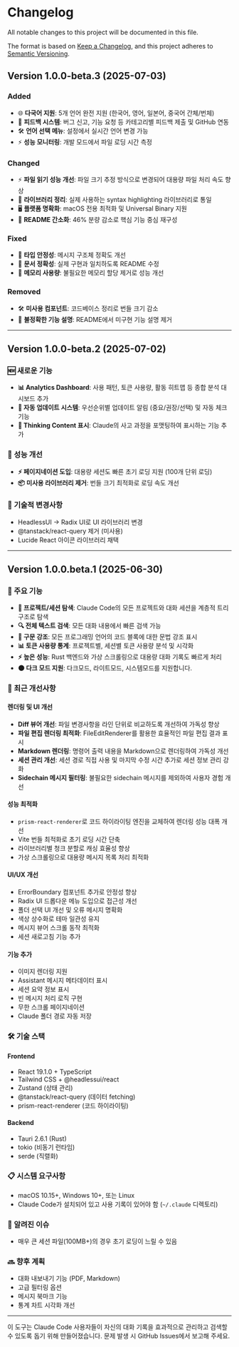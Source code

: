 # Changelog

All notable changes to this project will be documented in this file.

The format is based on [Keep a Changelog](https://keepachangelog.com/en/1.0.0/),
and this project adheres to [Semantic Versioning](https://semver.org/spec/v2.0.0.html).

## Version 1.0.0-beta.3 (2025-07-03)

### Added

- 🌐 **다국어 지원**: 5개 언어 완전 지원 (한국어, 영어, 일본어, 중국어 간체/번체)
- 📧 **피드백 시스템**: 버그 신고, 기능 요청 등 카테고리별 피드백 제출 및 GitHub 연동
- 🛠️ **언어 선택 메뉴**: 설정에서 실시간 언어 변경 가능
- ⚡ **성능 모니터링**: 개발 모드에서 파일 로딩 시간 측정

### Changed

- ⚡ **파일 읽기 성능 개선**: 파일 크기 추정 방식으로 변경되어 대용량 파일 처리 속도 향상
- 🔧 **라이브러리 정리**: 실제 사용하는 syntax highlighting 라이브러리로 통일
- 🖥️ **플랫폼 명확화**: macOS 전용 최적화 및 Universal Binary 지원
- 📝 **README 간소화**: 46% 분량 감소로 핵심 기능 중심 재구성

### Fixed

- 🔧 **타입 안정성**: 메시지 구조체 정확도 개선
- 📝 **문서 정확성**: 실제 구현과 일치하도록 README 수정
- 🚀 **메모리 사용량**: 불필요한 메모리 할당 제거로 성능 개선

### Removed

- 🛠️ **미사용 컴포넌트**: 코드베이스 정리로 번들 크기 감소
- 📝 **불정확한 기능 설명**: README에서 미구현 기능 설명 제거

---

## Version 1.0.0-beta.2 (2025-07-02)

### 🆕 새로운 기능

- **📊 Analytics Dashboard**: 사용 패턴, 토큰 사용량, 활동 히트맵 등 종합 분석 대시보드 추가
- **🔄 자동 업데이트 시스템**: 우선순위별 업데이트 알림 (중요/권장/선택) 및 자동 체크 기능
- **💭 Thinking Content 표시**: Claude의 사고 과정을 포맷팅하여 표시하는 기능 추가

### 🚀 성능 개선

- **⚡ 페이지네이션 도입**: 대용량 세션도 빠른 초기 로딩 지원 (100개 단위 로딩)
- **📦 미사용 라이브러리 제거**: 번들 크기 최적화로 로딩 속도 개선

### 🔧 기술적 변경사항

- HeadlessUI → Radix UI로 UI 라이브러리 변경
- @tanstack/react-query 제거 (미사용)
- Lucide React 아이콘 라이브러리 채택

---

## Version 1.0.0.beta.1 (2025-06-30)

### 🎉 주요 기능

- **📁 프로젝트/세션 탐색**: Claude Code의 모든 프로젝트와 대화 세션을 계층적 트리 구조로 탐색
- **🔍 전체 텍스트 검색**: 모든 대화 내용에서 빠른 검색 가능
- **🎨 구문 강조**: 모든 프로그래밍 언어의 코드 블록에 대한 문법 강조 표시
- **📊 토큰 사용량 통계**: 프로젝트별, 세션별 토큰 사용량 분석 및 시각화
- **⚡ 높은 성능**: Rust 백엔드와 가상 스크롤링으로 대용량 대화 기록도 빠르게 처리
- **🌑 다크 모드 지원**: 다크모드, 라이트모드, 시스템모드를 지원합니다.

### 🚀 최근 개선사항

#### 렌더링 및 UI 개선

- **Diff 뷰어 개선**: 파일 변경사항을 라인 단위로 비교하도록 개선하여 가독성 향상
- **파일 편집 렌더링 최적화**: FileEditRenderer를 활용한 효율적인 파일 편집 결과 표시
- **Markdown 렌더링**: 명령어 출력 내용을 Markdown으로 렌더링하여 가독성 개선
- **세션 관리 개선**: 세션 경로 직접 사용 및 마지막 수정 시간 추가로 세션 정보 관리 강화
- **Sidechain 메시지 필터링**: 불필요한 sidechain 메시지를 제외하여 사용자 경험 개선

#### 성능 최적화

- `prism-react-renderer`로 코드 하이라이팅 엔진을 교체하여 렌더링 성능 대폭 개선
- Vite 번들 최적화로 초기 로딩 시간 단축
- 라이브러리별 청크 분할로 캐싱 효율성 향상
- 가상 스크롤링으로 대용량 메시지 목록 처리 최적화

#### UI/UX 개선

- ErrorBoundary 컴포넌트 추가로 안정성 향상
- Radix UI 드롭다운 메뉴 도입으로 접근성 개선
- 폴더 선택 UI 개선 및 오류 메시지 명확화
- 색상 상수화로 테마 일관성 유지
- 메시지 뷰어 스크롤 동작 최적화
- 세션 새로고침 기능 추가

#### 기능 추가

- 이미지 렌더링 지원
- Assistant 메시지 메타데이터 표시
- 세션 요약 정보 표시
- 빈 메시지 처리 로직 구현
- 무한 스크롤 페이지네이션
- Claude 폴더 경로 자동 저장

### 🛠️ 기술 스택

#### Frontend

- React 19.1.0 + TypeScript
- Tailwind CSS + @headlessui/react
- Zustand (상태 관리)
- @tanstack/react-query (데이터 fetching)
- prism-react-renderer (코드 하이라이팅)

#### Backend

- Tauri 2.6.1 (Rust)
- tokio (비동기 런타임)
- serde (직렬화)

### 📋 시스템 요구사항

- macOS 10.15+, Windows 10+, 또는 Linux
- Claude Code가 설치되어 있고 사용 기록이 있어야 함 (`~/.claude` 디렉토리)

### 🐛 알려진 이슈

- 매우 큰 세션 파일(100MB+)의 경우 초기 로딩이 느릴 수 있음

### 🔜 향후 계획

- 대화 내보내기 기능 (PDF, Markdown)
- 고급 필터링 옵션
- 메시지 북마크 기능
- 통계 차트 시각화 개선

---

이 도구는 Claude Code 사용자들이 자신의 대화 기록을 효과적으로 관리하고 검색할 수 있도록 돕기 위해 만들어졌습니다.
문제 발생 시 GitHub Issues에서 보고해 주세요.
